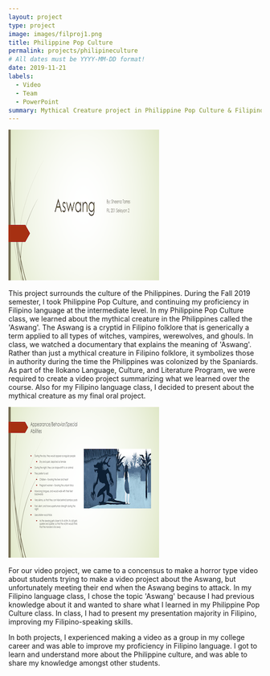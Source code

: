 ```yaml
---
layout: project
type: project
image: images/filproj1.png
title: Philippine Pop Culture
permalink: projects/philipineculture
# All dates must be YYYY-MM-DD format!
date: 2019-11-21
labels:
  - Video
  - Team
  - PowerPoint
summary: Mythical Creature project in Philippine Pop Culture & Filipino Language.
---
```


<img class="ui small left floated rounded image" src="../images/filproj1.png">

This project surrounds the culture of the Philippines. During the Fall 2019 semester, I took Philippine Pop Culture, and continuing my proficiency in Filipino language at the intermediate level. In my Philippine Pop Culture class, we learned about the mythical creature in the Philippines called the 'Aswang'. The Aswang is a cryptid in Filipino folklore that is generically a term applied to all types of witches, vampires, werewolves, and ghouls. In class, we watched a documentary that explains the meaning of 'Aswang'. Rather than just a mythical creature in Filipino folklore, it symbolizes those in authority during the time the Philippines was colonized by the Spaniards. As part of the Ilokano Language, Culture, and Literature Program, we were required to create a video project summarizing what we learned over the course. Also for my Filipino language class, I decided to present about the mythical creature as my final oral project.

<img class="ui small right floated rounded image" src="../images/filproj2.png">

For our video project, we came to a concensus to make a horror type video about students trying to make a video project about the Aswang, but unfortunately meeting their end when the Aswang begins to attack. In my Filipino language class, I chose the topic 'Aswang' because I had previous knowledge about it and wanted to share what I learned in my Philippine Pop Culture class. In class, I had to present my presentation majority in Filipino, improving my Filipino-speaking skills. 

In both projects, I experienced making a video as a group in my college career and was able to improve my proficiency in Filipino language. I got to learn and understand more about the Philippine culture, and was able to share my knowledge amongst other students. 
